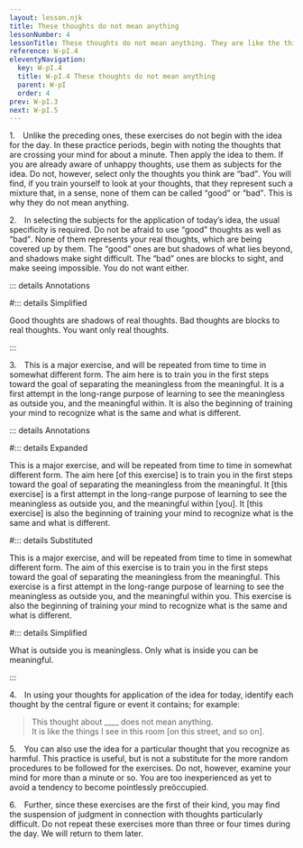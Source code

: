 ```yaml
---
layout: lesson.njk
title: These thoughts do not mean anything
lessonNumber: 4
lessonTitle: These thoughts do not mean anything. They are like the things I see in this room [on this street, from this window, in this place].
reference: W-pI.4
eleventyNavigation:
  key: W-pI.4
  title: W-pI.4 These thoughts do not mean anything
  parent: W-pI
  order: 4
prev: W-pI.3
next: W-pI.5
---
```


1. Unlike the preceding ones, these exercises do not begin with the idea for the day. 
In these practice periods, begin with noting the thoughts that are crossing your mind for about a minute. 
Then apply the idea to them. 
If you are already aware of unhappy thoughts, use them as subjects for the idea. 
Do not, however, select only the thoughts you think are <q>bad</q>. 
You will find, if you train yourself to look at your thoughts, that they represent such a mixture that, in a sense, none of them can be called <q>good</q> or <q>bad</q>. 
This is why they do not mean anything.

2. In selecting the subjects for the application of today’s idea, the usual specificity is required. 
Do not be afraid to use <q>good</q> thoughts as well as <q>bad</q>. 
None of them represents your real thoughts, which are being covered up by them. 
The <q>good</q> ones are but shadows of what lies beyond, and shadows make sight difficult. 
The <q>bad</q> ones are blocks to sight, and make seeing impossible. 
You do not want either.

::: details Annotations


#::: details Simplified

Good thoughts are shadows of real thoughts. 
Bad thoughts are blocks to real thoughts. 
You want only real thoughts.

:::

3. This is a major exercise, and will be repeated from time to time in somewhat different form. 
The aim here is to train you in the first steps toward the goal of separating the meaningless from the meaningful. 
It is a first attempt in the long-range purpose of learning to see the meaningless as outside you, and the meaningful within. 
It is also the beginning of training your mind to recognize what is the same and what is different.

::: details Annotations

#::: details Expanded

This is a major exercise, and will be repeated from time to time in somewhat different form. 
The aim here [of this exercise] is to train you in the first steps toward the goal of separating the meaningless from the meaningful. 
It [this exercise] is a first attempt in the long-range purpose of learning to see the meaningless as outside you, and the meaningful within [you]. 
It [this exercise] is also the beginning of training your mind to recognize what is the same and what is different.

#::: details Substituted

This is a major exercise, and will be repeated from time to time in somewhat different form. 
The aim of this exercise is to train you in the first steps toward the goal of separating the meaningless from the meaningful. 
This exercise is a first attempt in the long-range purpose of learning to see the meaningless as outside you, and the meaningful within you. 
This exercise is also the beginning of training your mind to recognize what is the same and what is different.

#::: details Simplified

What is outside you is meaningless. 
Only what is inside you can be meaningful.

:::

4. In using your thoughts for application of the idea for today, identify each thought by the central figure or event it contains; for example:

>This thought about ____ does not mean anything.  
It is like the things I see in this room [on this street, and so on].


5. You can also use the idea for a particular thought that you recognize as harmful. 
This practice is useful, but is not a substitute for the more random procedures to be followed for the exercises. 
Do not, however, examine your mind for more than a minute or so. 
You are too inexperienced as yet to avoid a tendency to become pointlessly preöccupied.

6. Further, since these exercises are the first of their kind, you may find the suspension of judgment in connection with thoughts particularly difficult. 
Do not repeat these exercises more than three or four times during the day. 
We will return to them later.
